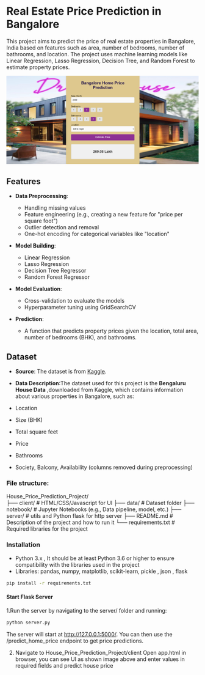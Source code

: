# Real Estate Price Prediction in Bangalore

This project aims to predict the price of real estate properties in Bangalore, India based on features such as area, number of bedrooms, number of bathrooms, and location. The project uses machine learning models like Linear Regression, Lasso Regression, Decision Tree, and Random Forest to estimate property prices.

![Project Image](images/BHP.png)

## Features

- **Data Preprocessing**: 
  - Handling missing values
  - Feature engineering (e.g., creating a new feature for "price per square foot")
  - Outlier detection and removal
  - One-hot encoding for categorical variables like "location"

- **Model Building**:
  - Linear Regression
  - Lasso Regression
  - Decision Tree Regressor
  - Random Forest Regressor
  
- **Model Evaluation**: 
  - Cross-validation to evaluate the models
  - Hyperparameter tuning using GridSearchCV

- **Prediction**: 
  - A function that predicts property prices given the location, total area, number of bedrooms (BHK), and bathrooms.

## Dataset

- **Source**: The dataset is from [Kaggle](https://www.kaggle.com/datasets/amitabhajoy/bengaluru-house-price-data).

- **Data Description**:The dataset used for this project is the **Bengaluru House Data** ,downloaded from Kaggle, which contains information about various properties in Bangalore, such as:

- Location
- Size (BHK)
- Total square feet
- Price
- Bathrooms
- Society, Balcony, Availability (columns removed during preprocessing)

### File structure:

House_Price_Prediction_Project/           
├── client/             # HTML/CSS/Javascript for UI
├── data/               # Dataset folder
├── notebook/           # Jupyter Notebooks (e.g., Data pipeline, model, etc.)
├── server/             # utils and Python flask for http server
├── README.md           # Description of the project and how to run it
└── requirements.txt    # Required libraries for the project
  

### Installation

- Python 3.x ,  It should be at least Python 3.6 or higher to ensure compatibility with the libraries used in the project
- Libraries: pandas, numpy, matplotlib, scikit-learn, pickle , json , flask

```bash
pip install -r requirements.txt
```

#### Start Flask Server
1.Run the server by navigating to the server/ folder and running:

```bash
python server.py
```
The server will start at http://127.0.0.1:5000/. You can then use the /predict_home_price endpoint to get price predictions.

2. Navigate to House_Price_Prediction_Project/client
    Open app.html in browser, you can see UI as shown image above and enter values in required fields and predict house price

